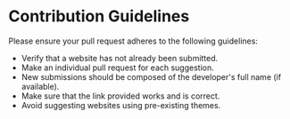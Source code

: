 # Contribution Guidelines

Please ensure your pull request adheres to the following guidelines:

- Verify that a website has not already been submitted.
- Make an individual pull request for each suggestion.
- New submissions should be composed of the developer's full name (if available).
- Make sure that the link provided works and is correct.
- Avoid suggesting websites using pre-existing themes.
